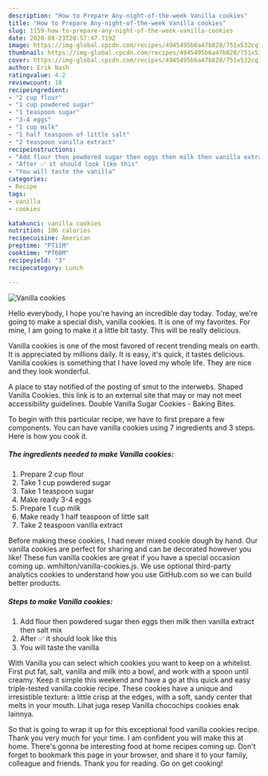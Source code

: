 ```yaml
---
description: "How to Prepare Any-night-of-the-week Vanilla cookies"
title: "How to Prepare Any-night-of-the-week Vanilla cookies"
slug: 1159-how-to-prepare-any-night-of-the-week-vanilla-cookies
date: 2020-08-23T20:57:47.719Z
image: https://img-global.cpcdn.com/recipes/4945495b6a47b828/751x532cq70/vanilla-cookies-recipe-main-photo.jpg
thumbnail: https://img-global.cpcdn.com/recipes/4945495b6a47b828/751x532cq70/vanilla-cookies-recipe-main-photo.jpg
cover: https://img-global.cpcdn.com/recipes/4945495b6a47b828/751x532cq70/vanilla-cookies-recipe-main-photo.jpg
author: Erik Nash
ratingvalue: 4.2
reviewcount: 10
recipeingredient:
- "2 cup flour"
- "1 cup powdered sugar"
- "1 teaspoon sugar"
- "3-4 eggs"
- "1 cup milk"
- "1 half teaspoon of little salt"
- "2 teaspoon vanilla extract"
recipeinstructions:
- "Add flour then powdered sugar then eggs then milk then vanilla extract then salt mix"
- "After ✅ it should look like this"
- "You will taste the vanilla"
categories:
- Recipe
tags:
- vanilla
- cookies

katakunci: vanilla cookies 
nutrition: 106 calories
recipecuisine: American
preptime: "PT11M"
cooktime: "PT60M"
recipeyield: "3"
recipecategory: Lunch

---
```



![Vanilla cookies](https://img-global.cpcdn.com/recipes/4945495b6a47b828/751x532cq70/vanilla-cookies-recipe-main-photo.jpg)

Hello everybody, I hope you're having an incredible day today. Today, we're going to make a special dish, vanilla cookies. It is one of my favorites. For mine, I am going to make it a little bit tasty. This will be really delicious.

Vanilla cookies is one of the most favored of recent trending meals on earth. It is appreciated by millions daily. It is easy, it's quick, it tastes delicious. Vanilla cookies is something that I have loved my whole life. They are nice and they look wonderful.

A place to stay notified of the posting of smut to the interwebs. Shaped Vanilla Cookies. this link is to an external site that may or may not meet accessibility guidelines. Double Vanilla Sugar Cookies - Baking Bites.


To begin with this particular recipe, we have to first prepare a few components. You can have vanilla cookies using 7 ingredients and 3 steps. Here is how you cook it.

<!--inarticleads1-->

##### The ingredients needed to make Vanilla cookies:

1. Prepare 2 cup flour
1. Take 1 cup powdered sugar
1. Take 1 teaspoon sugar
1. Make ready 3-4 eggs
1. Prepare 1 cup milk
1. Make ready 1 half teaspoon of little salt
1. Take 2 teaspoon vanilla extract


Before making these cookies, I had never mixed cookie dough by hand. Our vanilla cookies are perfect for sharing and can be decorated however you like! These fun vanilla cookies are great if you have a special occasion coming up. wmhilton/vanilla-cookies.js. We use optional third-party analytics cookies to understand how you use GitHub.com so we can build better products. 

<!--inarticleads2-->

##### Steps to make Vanilla cookies:

1. Add flour then powdered sugar then eggs then milk then vanilla extract then salt mix
1. After ✅ it should look like this
1. You will taste the vanilla


With Vanilla you can select which cookies you want to keep on a whitelist. First put fat, salt, vanilla and milk into a bowl, and work with a spoon until creamy. Keep it simple this weekend and have a go at this quick and easy triple-tested vanilla cookie recipe. These cookies have a unique and irresistible texture: a little crisp at the edges, with a soft, sandy center that melts in your mouth. Lihat juga resep Vanilla chocochips cookies enak lainnya. 

So that is going to wrap it up for this exceptional food vanilla cookies recipe. Thank you very much for your time. I am confident you will make this at home. There's gonna be interesting food at home recipes coming up. Don't forget to bookmark this page in your browser, and share it to your family, colleague and friends. Thank you for reading. Go on get cooking!
